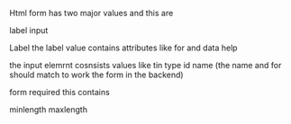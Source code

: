 Html form has two major values and this are

label 
input 

Label 
the label value contains attributes like 
for and data help 

the input elemrnt cosnsists values like 
tin
type id name (the name and for should match to work the form in the backend)

form required 
this contains 

minlength 
maxlength
